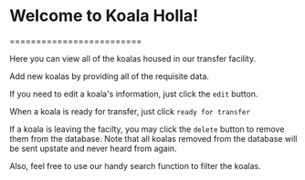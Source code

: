 # Welcome to Koala Holla!
=========================

Here you can view all of the koalas housed in our transfer facility.

Add new koalas by providing all of the requisite data.

If you need to edit a koala's information, just click the `edit` button.

When a koala is ready for transfer, just click `ready for transfer`

If a koala is leaving the facilty, you may click the `delete` button to remove them from the database. Note that all koalas removed from the database will be sent upstate and never heard from again.

Also, feel free to use our handy search function to filter the koalas.